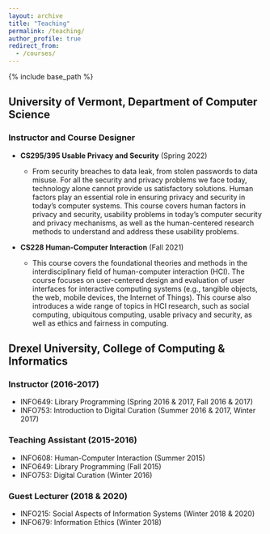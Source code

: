 ```yaml
---
layout: archive
title: "Teaching"
permalink: /teaching/
author_profile: true
redirect_from:
  - /courses/
---
```


{% include base_path %}

## University of Vermont, Department of Computer Science

### Instructor and Course Designer
-  **CS295/395 Usable Privacy and Security** (Spring 2022)
    - From security breaches to data leak, from stolen passwords to data misuse. For all the security and privacy problems we face today, technology alone cannot provide us satisfactory solutions. Human factors play an essential role in ensuring privacy and security in today’s computer systems. This course covers human factors in privacy and security, usability problems in today’s computer security and privacy mechanisms, as well as the human-centered research methods to understand and address these usability problems.

-  **CS228 Human-Computer Interaction** (Fall 2021)
    - This course covers the foundational theories and methods in the interdisciplinary field of human-computer interaction (HCI). The course focuses on user-centered design and evaluation of user interfaces for interactive computing systems (e.g., tangible objects, the web, mobile devices, the Internet of Things). This course also introduces a wide range of topics in HCI research, such as social computing, ubiquitous computing, usable privacy and security, as well as ethics and fairness in computing.

## Drexel University, College of Computing & Informatics
### Instructor (2016-2017)
- INFO649: Library Programming (Spring 2016 & 2017, Fall 2016 & 2017)
- INFO753: Introduction to Digital Curation (Summer 2016 & 2017, Winter 2017)

### Teaching Assistant (2015-2016)
- INFO608: Human-Computer Interaction (Summer 2015)
- INFO649: Library Programming (Fall 2015)
- INFO753: Digital Curation (Winter 2016)

### Guest Lecturer (2018 & 2020)
- INFO215: Social Aspects of Information Systems (Winter 2018 & 2020)
- INFO679: Information Ethics (Winter 2018)
